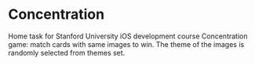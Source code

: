 # Concentration
Home task for Stanford University iOS development course
Concentration game: match cards with same images to win. The theme of the images is randomly selected from themes set.
